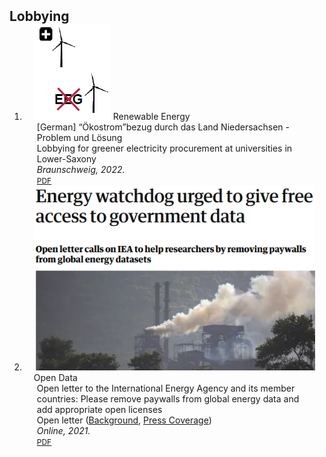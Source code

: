 <h2 id="publications" style="margin: 2px 0px -15px;">Lobbying</h2>

<div class="publications">
<ol class="bibliography">

  
<li>
<div class="pub-row">

  <div class="col-sm-3 abbr" style="position: relative;padding-right: 15px;padding-left: 15px;">
    <img src="assets/img/oekostrom_nlbl.png" class="teaser img-fluid z-depth-1">
    <abbr class="badge">Renewable Energy</abbr>
  </div>

  <div class="col-sm-9" style="position: relative;padding-right: 15px;padding-left: 20px;">
    <div class="title">[German] “Ökostrom”bezug durch das Land Niedersachsen - Problem und Lösung</div>
    <div class="author">Lobbying for greener electricity procurement at universities in Lower-Saxony</div>
    <div class="periodical"><em>Braunschweig, 2022.</em></div>
    <div class="links">
      <a href="assets/files/oekostrom_nlbl.pdf" class="btn btn-sm z-depth-0" role="button" target="_blank" style="font-size:12px;">PDF</a>
    </div>
  </div>
</div>
</li>
  
<li>
<div class="pub-row">

  <div class="col-sm-3 abbr" style="position: relative;padding-right: 15px;padding-left: 15px;">
    <img src="assets/img/iea_letter.png" class="teaser img-fluid z-depth-1">
    <abbr class="badge">Open Data</abbr>
  </div>

  <div class="col-sm-9" style="position: relative;padding-right: 15px;padding-left: 20px;">
    <div class="title">Open letter to the International Energy Agency and its member countries: Please remove paywalls from global energy data and add appropriate open licenses</div>
    <div class="author">Open letter (<a href="https://forum.openmod.org/t/open-letter-to-iea-and-member-countries-requesting-open-data/2949">Background</a>, <a href="https://www.theguardian.com/environment/2021/dec/10/academics-urge-iea-to-give-free-access-to-national-energy-data">Press Coverage</a>)</div>
    <div class="periodical"><em>Online, 2021.</em></div>
    <div class="links">
      <a href="assets/files/iea_letter.pdf" class="btn btn-sm z-depth-0" role="button" target="_blank" style="font-size:12px;">PDF</a>
    </div>
  </div>
</div>
</li>
  
<br>

</ol>
</div>
